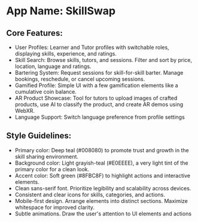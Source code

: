 # **App Name**: SkillSwap 

## Core Features:

- User Profiles: Learner and Tutor profiles with switchable roles, displaying skills, experience, and ratings.
- Skill Search: Browse skills, tutors, and sessions. Filter and sort by price, location, language and ratings.
- Bartering System: Request sessions for skill-for-skill barter. Manage bookings, reschedule, or cancel upcoming sessions.
- Gamified Profile: Simple UI with a few gamification elements like a cumulative coin balance.
- AR Product Showcase: Tool for tutors to upload images of crafted products, use AI to classify the product, and create AR demos using WebXR.
- Language Support: Switch language preference from profile settings

## Style Guidelines:

- Primary color: Deep teal (#008080) to promote trust and growth in the skill sharing environment.
- Background color: Light grayish-teal (#E0EEEE), a very light tint of the primary color for a clean look.
- Accent color: Soft green (#8FBC8F) to highlight actions and interactive elements.
- Clean sans-serif font. Prioritize legibility and scalability across devices.
- Consistent and clear icons for skills, categories, and actions.
- Mobile-first design. Arrange elements into distinct sections. Maximize whitespace for improved clarity.
- Subtle animations. Draw the user's attention to UI elements and actions